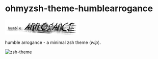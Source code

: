 # ohmyzsh-theme-humblearrogance

![humbleARROGANCE](https://github.com/vincentscotto/ohmyzsh-theme-humblearrogance/blob/main/humblearrogance.png?raw=true)

humble arrogance - a minimal zsh theme (_wip_).

<img width="1540" alt="zsh-theme" src="https://github.com/vincentscotto/ohmyzsh-theme-humblearrogance/assets/1539095/4d448b4a-6ec5-4cce-82a4-1698f972d223">
